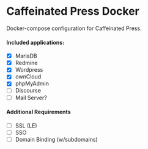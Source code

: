# Caffeinated Press Docker

Docker-compose configuration for Caffeinated Press.

#### Included applications:

- [x] MariaDB
- [x] Redmine
- [x] Wordpress
- [x] ownCloud
- [x] phpMyAdmin
- [ ] Discourse
- [ ] Mail Server?

#### Additional Requirements

- [ ] SSL (LE)
- [ ] SSO
- [ ] Domain Binding (w/subdomains)
